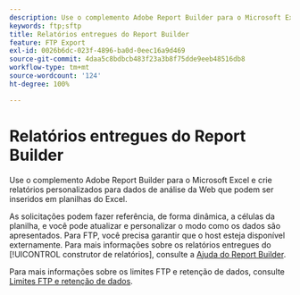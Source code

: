 ```yaml
---
description: Use o complemento Adobe Report Builder para o Microsoft Excel e crie relatórios personalizados para dados de análise da Web que podem ser inseridos em planilhas do Excel.
keywords: ftp;sftp
title: Relatórios entregues do Report Builder
feature: FTP Export
exl-id: 0026b6dc-023f-4896-ba0d-0eec16a9d469
source-git-commit: 4daa5c8bdbcb483f23a3b8f75dde9eeb48516db8
workflow-type: tm+mt
source-wordcount: '124'
ht-degree: 100%

---
```


# Relatórios entregues do Report Builder

Use o complemento Adobe Report Builder para o Microsoft Excel e crie relatórios personalizados para dados de análise da Web que podem ser inseridos em planilhas do Excel.

As solicitações podem fazer referência, de forma dinâmica, a células da planilha, e você pode atualizar e personalizar o modo como os dados são apresentados. Para FTP, você precisa garantir que o host esteja disponível externamente. Para mais informações sobre os relatórios entregues do [!UICONTROL construtor de relatórios], consulte a [Ajuda do Report Builder](https://experienceleague.adobe.com/docs/analytics/analyze/report-builder/home.html?lang=pt-BR).

Para mais informações sobre os limites FTP e retenção de dados, consulte [Limites FTP e retenção de dados](/help/export/ftp-and-sftp/ftp-limits.md).
